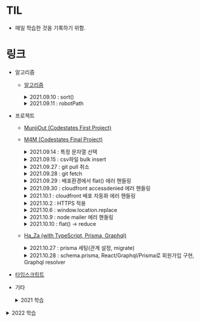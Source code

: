 # TIL

- 매일 학습한 것을 기록하기 위함.

# 링크

- 알고리즘

  - [알고리즘](https://github.com/TAETAEHO/TIL/tree/main/Algorithm)
    <details>
      <summary>2021.09.10 : sort()</summary>

    - sort((a, b) => a-b)
      - 반환값이 0보다 작으면 a를 b보다 앞에 위치시킨다.

    </details>

    <details>
      <summary>2021.09.11 : robotPath</summary>

    - robotPath
      - Y좌표 = DIR[i][0], X좌표 = DIR[i][1]
      - queue 이용
      </details>

  - 프로젝트

    - [MunjiOut (Codestates First Project)](https://github.com/TAETAEHO/TIL/blob/main/Project/note.md)
    - [M4M (Codestates Final Project)](https://github.com/codestates/M4M)

        <details>
        <summary>2021.09.14 : 특정 문자열 선택</summary>
        
      - 특정문자열 선택
        - 전체선택 : ctrl + shift + l
        - 선택 : ctrl + d
        - sequelize
          - 들어가는 값을 고유한 id값과 동일하게 맞추고 싶을 때
          - 테이블.findAll({order: [["createdAt", "DESC"]],});

        </details>
        
        <details>
          <summary>2021.09.15 : csv파일 bulk insert</summary>

          - csv 파일 mysql에 insert 하는 방법
            - load data local infile '파일명'\n into table 테이블명\n fields terminated by ','
            - (https://calen.tistory.com/49)

        </details>

        <details>
          <summary>2021.09.27 : git pull 취소</summary>

          - git pull 취소
            - git reset --hard ORIG_HEAD
          - 해당되는 모든 occurence 변경
            - .replace(/[해당되는 것]/g, '변경하고자 하는 것')

        </details>

        <details>
          <summary>2021.09.28 : git fetch</summary>

          - git fetch <shortname> <branchname>
            - Remote Repository에 branch 내용을 Local Repository에 가져온다. (자동병합 x)

        </details>

        <details>
          <summary>2021.09.29 : 배포환경에서 flat() 에러 핸들링</summary>

          - A cross-origin error was thrown. React doesn't have access ~ 에러
            - JSON.parse()로 데이터를 받아오면 JSON.stringify() 해줘야한다
          - arr.flat()과 같은 개념
            - arr.reduce((acc, val) => acc.concat(val), []);

        </details>

        <details>
          <summary>2021.09.30 : cloudfront accessdenied 에러 핸들링</summary>

          - AWS cloudfront 새로고침 시 accessDenied 에러 해결(React-Route-Dom을 사용한 경우 발생하는 에러)
            - 참고자료 : https://stackoverflow.com/questions/50299204/receive-accessdenied-when-trying-to-access-a-reload-or-refresh-or-one-in-new-tab

        </details>

        <details>
          <summary>2021.10.1 : cloudfront 배포 자동화 에러 핸들링</summary>

          - AWS CloudFront를 사용하여 배포 자동화를 진행할 경우 수정사항이 적용되지 않은 문제
            - CloudFront의 캐시 정책을 수정한다
              - S3 권장 옵션(CachingOptimized)를 사용하게 되면 24시간이 지나야 수정사항이 반영된다. 이를 disabled로 설정하면 바로 적용된다.
          - Nodemailer
            - 이메일을 보내기 위한 모듈
            - 참고자료 : https://bb-library.tistory.com/106
          - ejs
            - 이메일 폼을 만들기 위한 모듈
            - 참고자료 : https://bb-library.tistory.com/106

        </details>

        <details>
          <summary>2021.10.2 : HTTPS 적용</summary>

          - HTTPS 적용
            - 커스텀 도메인을 이용하는 경우 S3, EC2 모두 커스텀 도메인으로 연결해줘야한다.

        </details>

        <details>
          <summary>2021.10.6 : window.location.replace</summary>

          - window.location.replace('경로')
            - 기존 페이지를 새로운 페이지로 변경시킨다. (새로고침)

        </details>

        <details>
          <summary>2021.10.9 : node mailer 에러 핸들링</summary>

          - Node mailer를 통해 메일 전송 구현 시 메일이 2번 가는 현상
            - mail option이라는 변수를 만들어서 sendMail 메서드에 담아 보냈다.

        </details>

        <details>
          <summary>2021.10.10 : flat() -> reduce</summary>

          - arr.flat()과 같은 개념
            - const flattened = arr => [].concat(...arr);

        </details>

      - [Ha_Za (with TypeScript, Prisma, Graphql)](https://github.com/Ha-Za/Ha-Za)

        <details>
          <summary>2021.10.27 : prisma 세팅(관계 설정, migrate)</summary>

        - 참고자료
          - migrate : https://www.prisma.io/docs/concepts/components/prisma-migrate
          - 관계 설정(one to one, one to many) : https://www.prisma.io/docs/concepts/components/prisma-schema/relations
            - one to one : ex) Post?
            - one to many : ex) Post[]
          - prisma 설치 및 node.js와 연동 : https://velog.io/@jinybear/TIL-4.-prisma-%EC%84%A4%EC%B9%98-%EB%B0%8F-node.js%EC%99%80-%EC%97%B0%EB%8F%99

        </details>

        <details>
          <summary>2021.10.28 : schema.prisma, React/Graphql/Prisma로 회원가입 구현, Graphql resolver</summary>

        - ex) id : ID! -> !(느낌표)는 필수라는 뜻
          - https://v1.prisma.io/docs/1.34/datamodel-and-migrations
        - 참고자료(회원가입 구현) : https://goo-eungs.tistory.com/34?category=882310
          - prisma-client 모듈 : prima.create 등으로 테이블에 데이터 생성 및 조회 삭제 가능
            - prisma-client 모듈 설치 안됨(20211029)
        - resolver 인자 : (parent, args, context, info)

        </details>

    - [타입스크립트](https://github.com/TAETAEHO/TIL/tree/main/TypeScript)

    - 기타

      <details>
          <summary>2021 학습</summary>
        <details>
          <summary>2021.10.14 : raw query vs orm</summary>

      - raw query vs orm

        - orm은 query를 작성하지 않아도 데이터 추가 / 삭제 / 수정가능
        - 특정 DB에 한정되지 않기 떄문에 migration이 자유롭다
        - 성능을 요구하는 raw query가 필요하지 않은 경우 orm을 사용하는게 좋다(사견)

        </details>

        <details>
          <summary>2021.10.16 : cors란, node.js기반 웹 서비스에서 설정 방법</summary>

        - cors란 무엇이고 Node.js기반 웹 서비스에서 어떻게 설정하는지
          - same origin이 아닌 cross origin에 대해서 리소스를 요청하는 것.
          - spa, 고도화 어플리케이션 등장으로 서버 뿐만 아니라 여러 곳의 리소스를 활용하기 위한 목적
          - 응답헤더에 Access-Control-Allow-Origin을 사용하여 허용하고자 하는 도메인 또는 포트를 추가할 수 있다. \*를 사용하여 전체 도메인에 대해 허용할 수 있다.
          - cors 확장 라이브러리를 사용해서 설정할 수 있다.

        </details>

        <details>
          <summary>2021.10.18 : node.js에서 비동기의 개념</summary>

        - Node.js에서 비동기의 개념
          - node는 비동기 IO를 지원하며 Single Thread 기반으로 동작하는 서버이다.
          - node는 비동기 처리를 이벤트 방식으로 처리한다.
          - 클라이언트측의 요청을 비동기로 처리하기 위해 요청을 서버 내부에 메시지 형태로 전달한다.
          - 서버 내부에서 이 메시지를 이벤트 루프가 처리하게 된다.
          - 이벤트 루프가 처리하는 도중 제어권은 다음 요청에게 넘어가며 이전 요청이 완료됐을 경우 콜백 함수를 호출하여 처리완료를 호출측에 전달한다.

        </details>

        <details>
          <summary>2021.10.19 : 객체지향 3대 특징</summary>

        - 캡슐화 : 객체의 속성, 메서드를 하나로 묶음
        - 상속 : 기존 클래스 재사용
        - 다형성
          - 오버로딩 : 같은 이름의 메서드를 여러 개 정의하고 다양하게 호출해서 사용.
          - 오버라이딩 : 상위 클래스의 메서드도 하위 클래스에 상속되어 사용할 수 있다.

        </details>

        <details>
          <summary>2021.10.20 : 클러스터, 넌 클러스터</summary>

        - 클러스터 인덱스
          - 데이터가 정렬되어 있는 상태로 디스크에 저장
          - 검색 속도 빠르지만 update/delete/insert 느림
        - 넌 클러스터 인덱스
          - 데이터가 정렬되어 있지 않은 상태로 디스크에 저장
          - 테이블당 여러개 생성 가능

        </details>

        <details>
          <summary>2021.10.21 : node의 장, 단점</summary>

        - 장점
          - React, Vue 등 스크립트 언어 기반으로 프론트엔드가 개발되었다면 node도 스크립트 기반 언어로 개발하기 때문에 유지보수가 쉬워진다.
          - 규모가 작은 프로젝트에서 싱글 스레드 기반으로 하기 때문에 퍼포먼스 향상이 있다.
        - 단점
          - 출시된지 얼마 되지 않았기 때문에 Java, PHP 등과 같은 신뢰도 문제(현업 개발자님 의견)
          - 싱글 스레드 기반이기 때문에 대규모 프로젝트와 현업에서 사용하는 서비스를 감당하기 버거울 수 있다.

        </details>

        <details>
          <summary>2021.10.22 : 개발 방법론</summary>

        - 폭포수 모델(waterfall)
          - 선형 순차적 모델
          - 이전 단계 수행 완료 시 까지 다음 단계를 수행할 수 없으므로 규모가 큰 프로젝트나 고객의 요구사항이 자주 변경되는 프로젝트에 부적합
        - 애자일
          - 일정한 주기로 프로토타입을 만들어 고객의 요구사항이 있을때마다 반영하는 방식
          - 스크럼 : Sprint 중심, 매일 정해진 장소 정해진 시간에 팀 단위 개발

        </details>

        <details>
          <summary>2021.10.23 : sequelize.define</summary>

        - const users = sequelize.define('user', {
          name : {
          type : DataTypes.STRING,
          allowNull : false
          }
          }, {timestamps : false})

        </details>

        <details>
          <summary>2021.10.24 : tsconfig.json</summary>

        - npm install -D typescript nodemon ts-node
        - npx tsc -init

        </details>

        <details>
          <summary>2021.11.2 : react-addons-update</summary>

        - npm install react-addons-update
        - 참고자료 : https://velopert.com/1015
          - 원소 제거하기 : $splice
          - 원소 수정하기 : $set

        </details>

        <details>
          <summary>2021.11.3 : toISOString</summary>

        - toISOString() 메서드는 단순화한 확장 ISO 형식(ISO 8601)의 문자열을 반환

        </details>

        <details>
          <summary>2021.11.5 : Spread syntax</summary>

        - ex -> return {...obj, something}
          - something이 이미 있을 경우 대체해줌

        </details>

        <details>
          <summary>2021.11.8 : Mocha vs Jest</summary>

        - 참고자료 : https://dailytaeho.tistory.com/6

        </details>

        <details>
          <summary>2021.11.9 : toLocaleString</summary>

        - 배열의 요소를 나타내는 문자열을 반환
        - 참고자료 : https://developer.mozilla.org/ko/docs/Web/JavaScript/Reference/Global_Objects/Array/toLocaleString

        </details>

        <details>
          <summary>2021.11.18 : Redux</summary>

        - 참고자료 : https://dailytaeho.tistory.com/7

        </details>

        <details>
          <summary>2021.11.20 : Java - abstract, interface</summary>

        - 참고자료 : https://dailytaeho.tistory.com/9

        </details>

        <details>
          <summary>2021.11.23 : dom-to-image</summary>

        - 참고자료 : https://dailytaeho.tistory.com/10

        </details>

        <details>
          <summary>2021.11.24 : SQL - replace into vs insert into</summary>

        - 참고자료 : https://dailytaeho.tistory.com/11

        </details>

        <details>
          <summary>2021.11.25 : react life cycle</summary>

        - 참고자료 : https://dailytaeho.tistory.com/12

        </details>

        <details>
          <summary>2021.12.04 : componentWillReceiveProps(newProps)</summary>

        - 참고자료 : https://dailytaeho.tistory.com/14

        </details>

        <details>
          <summary>2021.12.05 : Bitbucket에서 git clone하기(app password)</summary>

        - 참고자료 : https://dailytaeho.tistory.com/15

        </details>

        <details>
          <summary>2021.12.15 : MySQL NULL 처리</summary>

        - 참고자료 : https://dailytaeho.tistory.com/16

        </details>

        <details>
          <summary>2021.12.19 : 이벤트 루프, 태스크 큐, 호출 스택</summary>

        - 이벤트 루프
          - 이벤트 발생 시 호출할 콜백함수를 관리
          - 호출할 콜백함수의 순서를 결정한다.
        - 태스크 큐
          - 이벤트 발생 후 호출되어야 할 콜백함수들이 기다리는 공간
        - 호출 스택
          - 현재 어떤 함수가 실행되고 있는지, 함수내에 어떤 함수가 동작하고 있는지 등을 제어한다.

        </details>

        <details>
          <summary>2021.12.21 : react-csv</summary>

        - csv파일로 내려받을 수 있는 모듈
        - ```js
          import { CSVLink } from "react-csv";

          <CSVLink
            header={header}
            data={data}
            filename={"file.csv"}
            className="btn btn-primary"
            target="_blank"
          >
            csv파일 내려받기
          </CSVLink>;
          ```

        </details>

        <details>
          <summary>2021.12.25 : rest api PUT vs PATCH</summary>

        - PUT : 요청 시에 변경되지 않는 데이터가 같이 보낸다. 보내지 않은 데이터는 null 처리
        - PATCH : 요청 시에 변경되지 않는 데이터를 보내지 않아도 null 처리 되지 않는다. 변경할 데이터만 변경하고 나머지 데이터 값들은 유지된다.

        </details>
        </details>

      <details>
        <summary>2022 학습</summary>
        <details>
          <summary>2022.01.16 : HTML Tag (datalist, picture, progress, meter)</summary>

      - 참고자료 : https://dailytaeho.tistory.com/17

        </details>

        <details>
          <summary>2022.02.01 : Restful API 원리원칙</summary>

        - 클라이언트와 서버가 분리되어야한다.
        - stateless
          - Token 등 3자 인증방식으로 session을 사용하지 않는다.
        - cashable
        - 계층적 구조로 구성되어야한다.

          - 클라이언트 -> 컨트롤러 -> 서비스 -> 레파지토리 -> DB

        </details>

        <details>
          <summary>2022.02.02 : 트랜잭션, MSA</summary>

        - MSA란?? (Microservice Architecture)

          - 하나의 큰 어플리케이션을 만들기 위해 여러개의 어플리케이션으로 잘게 쪼개서 합치는 방식

        - 트랜잭션이란?

          - DB 결과에 영향을 줄 수 있는 작업의 단위
          - 원자성(Atomicity)
            - 트랜잭션이 DB에 모두 반영되던지 아니면 모두 반영 안되던지
          - 일관성(Consistency)
            - 도중에 DB가 업데이트 되어도 트랜잭션의 처리 결과가 달라져서는 안된다.
          - 독립성(Isolation)
            - 하나의 트랜잭션의 처리 결과가 다른 트랜잭션의 처리 결과에 영향을 줘서는 안된다.
          - 지속성(Durability)
            - 트랜잭션이 성공적으로 마무리 되었을 때 그 결과는 영구적으로 반영되어야 한다.

          </details>

          <details>
          <summary>2022.02.16 : ALGORITHM=INPLACE, LOCK=NONE으로 테이블 변경하기</summary>

            - 참고자료 : https://dailytaeho.tistory.com/20

          </details>
        </details>
